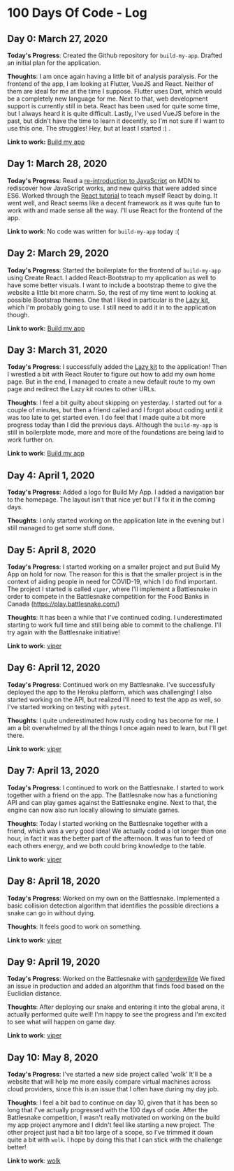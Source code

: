 # 100 Days Of Code - Log

## Day 0: March 27, 2020
**Today's Progress**: Created the Github repository for `build-my-app`. Drafted an initial plan for the application.

**Thoughts**: I am once again having a little bit of analysis paralysis. For the frontend of the app, I am looking at Flutter, VueJS and React. Neither of them are ideal for me at the time I suppose. Flutter uses Dart, which would be a completely new language for me. Next to that, web development support is currently still in beta. React has been used for quite some time, but I always heard it is quite difficult. Lastly, I've used VueJS before in the past, but didn't have the time to learn it decently, so I'm not sure if I want to use this one. The struggles! Hey, but at least I started :) .

**Link to work:** [Build my app](https://github.com/bverhoeve/build-my-app)

## Day 1: March 28, 2020
**Today's Progress**: Read a [re-introduction to JavaScript](https://developer.mozilla.org/en-US/docs/Web/JavaScript/A_re-introduction_to_JavaScript) on MDN to rediscover how JavaScript works, and new quirks that were added since ES6. Worked through the [React tutorial](https://reactjs.org/tutorial/tutorial.html#why-immutability-is-important) to teach myself React by doing. It went well, and React seems like a decent framework as it was quite fun to work with and made sense all the way. I'll use React for the frontend of the app.

**Link to work**: No code was written for `build-my-app` today :(

## Day 2: March 29, 2020
**Today's Progress**: Started the boilerplate for the frontend of `build-my-app` using Create React. I added React-Bootstrap to my application as well to have some better visuals. I want to include a bootstrap theme to give the website a little bit more charm. So, the rest of my time went to looking at possible Bootstrap themes. One that I liked in particular is the [Lazy kit](https://technext.github.io/lazy-kit), which I'm probably going to use. I still need to add it in to the application though.

**Link to work:** [Build my app](https://github.com/bverhoeve/build-my-app)

## Day 3: March 31, 2020
**Today's Progress**: I successfully added the [Lazy kit](https://technext.github.io/lazy-kit) to the application! Then I wrestled a bit with React Router to figure out how to add my own home page. But in the end, I managed to create a new default route to my own page and redirect the Lazy kit routes to other URLs.

**Thoughts**: I feel a bit guilty about skipping on yesterday. I started out for a couple of minutes, but then a friend called and I forgot about coding until it was too late to get started even. I do feel that I made quite a bit more progress today than I did the previous days. Although the `build-my-app` is still in boilerplate mode, more and more of the foundations are being laid to work further on.

**Link to work**: [Build my app](https://github.com/bverhoeve/build-my-app)

## Day 4: April 1, 2020
**Today's Progress**: Added a logo for Build My App. I added a navigation bar to the homepage. The layout isn't that nice yet but I'll fix it in the coming days.

**Thoughts**: I only started working on the application late in the evening but I still managed to get some stuff done.

## Day 5: April 8, 2020
**Today's Progress**: I started working on a smaller project and put Build My App on hold for now. The reason for this is that the smaller project is in the context of aiding people in need for COVID-19, which I do find important. The project I started is called `viper`, where I'll implement a Battlesnake in order to compete in the Battlesnake competition for the Food Banks in Canada (https://play.battlesnake.com/)

**Thoughts**: It has been a while that I've continued coding. I underestimated starting to work full time and still being able to commit to the challenge. I'll try again with the Battlesnake initiative!

**Link to work**: [viper](https://github.com/bverhoeve/viper)

## Day 6: April 12, 2020
**Today's Progress**: Continued work on my Battlesnake. I've successfully deployed the app to the Heroku platform, which was challenging! I also started working on the API, but realized I'll need to test the app as well, so I've started working on testing with `pytest`.

**Thoughts**: I quite underestimated how rusty coding has become for me. I am a bit overwhelmed by all the things I once again need to learn, but I'll get there.

**Link to work**: [viper](https://github.com/bverhoeve/viper)

## Day 7: April 13, 2020
**Today's Progress**: I continued to work on the Battlesnake. I started to work together with a friend on the app. The Battlesnake now has a functioning API and can play games against the Battlesnake engine. Next to that, the engine can now also run locally allowing to simulate games.

**Thoughts**: Today I started working on the Battlesnake together with a friend, which was a very good idea! We actually coded a lot longer than one hour, in fact it was the better part of the afternoon. It was fun to feed of each others energy, and we both could bring knowledge to the table.

**Link to work**: [viper](https://github.com/bverhoeve/viper)

## Day 8: April 18, 2020
**Today's Progress**: Worked on my own on the Battlesnake. Implemented a basic collision detection algorithm that identifies the possible directions a snake can go in without dying.

**Thoughts**: It feels good to work on something.

**Link to work**: [viper](https://github.com/bverhoeve/viper)

## Day 9: April 19, 2020
**Today's Progress**: Worked on the Battlesnake with [sanderdewilde](https://github.com/sanderdewilde) We fixed an issue in production and added an algorithm that finds food based on the Euclidian distance.

**Thoughts**: After deploying our snake and entering it into the global arena, it actually performed quite well! I'm happy to see the progress and I'm excited to see what will happen on game day.

**Link to work**: [viper](https://github.com/bverhoeve/viper)

## Day 10: May 8, 2020
**Today's Progress**: I've started a new side project called 'wolk' It'll be a website that will help me more easily compare virtual machines across cloud providers, since this is an issue that I often have during my day job.

**Thoughts**: I feel a bit bad to continue on day 10, given that it has been so long that I've actually progressed with the 100 days of code. After the Battlesnake competition, I wasn't really motivated on working on the build my app project anymore
and I didn't feel like starting a new project. The other project just had a bit too large of a scope, so I've trimmed it down quite a bit with `wolk`. I hope by doing this that I can stick with the challenge better!

**Link to work**: [wolk](https://github.com/bverhoeve/wolk)


